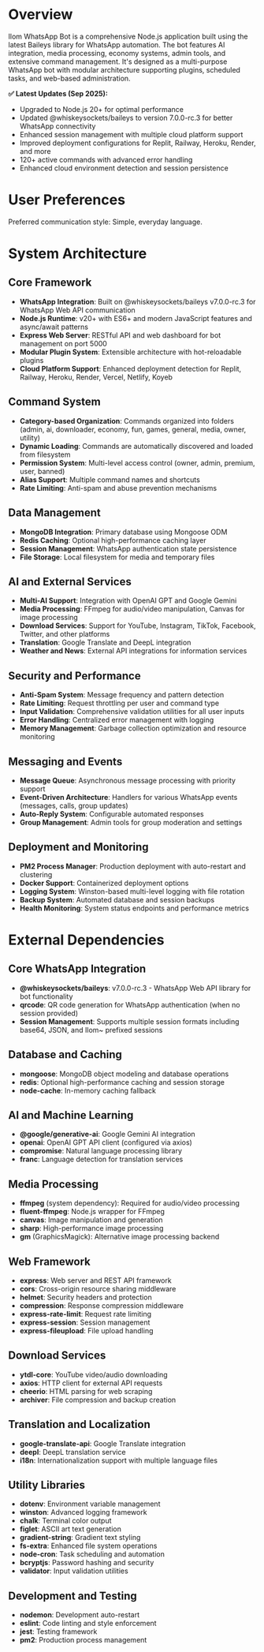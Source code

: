 # Overview

Ilom WhatsApp Bot is a comprehensive Node.js application built using the latest Baileys library for WhatsApp automation. The bot features AI integration, media processing, economy systems, admin tools, and extensive command management. It's designed as a multi-purpose WhatsApp bot with modular architecture supporting plugins, scheduled tasks, and web-based administration.

**✅ Latest Updates (Sep 2025):**
- Upgraded to Node.js 20+ for optimal performance
- Updated @whiskeysockets/baileys to version 7.0.0-rc.3 for better WhatsApp connectivity
- Enhanced session management with multiple cloud platform support
- Improved deployment configurations for Replit, Railway, Heroku, Render, and more
- 120+ active commands with advanced error handling
- Enhanced cloud environment detection and session persistence

# User Preferences

Preferred communication style: Simple, everyday language.

# System Architecture

## Core Framework
- **WhatsApp Integration**: Built on @whiskeysockets/baileys v7.0.0-rc.3 for WhatsApp Web API communication
- **Node.js Runtime**: v20+ with ES6+ and modern JavaScript features and async/await patterns
- **Express Web Server**: RESTful API and web dashboard for bot management on port 5000
- **Modular Plugin System**: Extensible architecture with hot-reloadable plugins
- **Cloud Platform Support**: Enhanced deployment detection for Replit, Railway, Heroku, Render, Vercel, Netlify, Koyeb

## Command System
- **Category-based Organization**: Commands organized into folders (admin, ai, downloader, economy, fun, games, general, media, owner, utility)
- **Dynamic Loading**: Commands are automatically discovered and loaded from filesystem
- **Permission System**: Multi-level access control (owner, admin, premium, user, banned)
- **Alias Support**: Multiple command names and shortcuts
- **Rate Limiting**: Anti-spam and abuse prevention mechanisms

## Data Management
- **MongoDB Integration**: Primary database using Mongoose ODM
- **Redis Caching**: Optional high-performance caching layer
- **Session Management**: WhatsApp authentication state persistence
- **File Storage**: Local filesystem for media and temporary files

## AI and External Services
- **Multi-AI Support**: Integration with OpenAI GPT and Google Gemini
- **Media Processing**: FFmpeg for audio/video manipulation, Canvas for image processing
- **Download Services**: Support for YouTube, Instagram, TikTok, Facebook, Twitter, and other platforms
- **Translation**: Google Translate and DeepL integration
- **Weather and News**: External API integrations for information services

## Security and Performance
- **Anti-Spam System**: Message frequency and pattern detection
- **Rate Limiting**: Request throttling per user and command type
- **Input Validation**: Comprehensive validation utilities for all user inputs
- **Error Handling**: Centralized error management with logging
- **Memory Management**: Garbage collection optimization and resource monitoring

## Messaging and Events
- **Message Queue**: Asynchronous message processing with priority support
- **Event-Driven Architecture**: Handlers for various WhatsApp events (messages, calls, group updates)
- **Auto-Reply System**: Configurable automated responses
- **Group Management**: Admin tools for group moderation and settings

## Deployment and Monitoring
- **PM2 Process Manager**: Production deployment with auto-restart and clustering
- **Docker Support**: Containerized deployment options
- **Logging System**: Winston-based multi-level logging with file rotation
- **Backup System**: Automated database and session backups
- **Health Monitoring**: System status endpoints and performance metrics

# External Dependencies

## Core WhatsApp Integration
- **@whiskeysockets/baileys**: v7.0.0-rc.3 - WhatsApp Web API library for bot functionality
- **qrcode**: QR code generation for WhatsApp authentication (when no session provided)
- **Session Management**: Supports multiple session formats including base64, JSON, and Ilom~ prefixed sessions

## Database and Caching
- **mongoose**: MongoDB object modeling and database operations
- **redis**: Optional high-performance caching and session storage
- **node-cache**: In-memory caching fallback

## AI and Machine Learning
- **@google/generative-ai**: Google Gemini AI integration
- **openai**: OpenAI GPT API client (configured via axios)
- **compromise**: Natural language processing library
- **franc**: Language detection for translation services

## Media Processing
- **ffmpeg** (system dependency): Required for audio/video processing
- **fluent-ffmpeg**: Node.js wrapper for FFmpeg
- **canvas**: Image manipulation and generation
- **sharp**: High-performance image processing
- **gm** (GraphicsMagick): Alternative image processing backend

## Web Framework
- **express**: Web server and REST API framework
- **cors**: Cross-origin resource sharing middleware
- **helmet**: Security headers and protection
- **compression**: Response compression middleware
- **express-rate-limit**: Request rate limiting
- **express-session**: Session management
- **express-fileupload**: File upload handling

## Download Services
- **ytdl-core**: YouTube video/audio downloading
- **axios**: HTTP client for external API requests
- **cheerio**: HTML parsing for web scraping
- **archiver**: File compression and backup creation

## Translation and Localization
- **google-translate-api**: Google Translate integration
- **deepl**: DeepL translation service
- **i18n**: Internationalization support with multiple language files

## Utility Libraries
- **dotenv**: Environment variable management
- **winston**: Advanced logging framework
- **chalk**: Terminal color output
- **figlet**: ASCII art text generation
- **gradient-string**: Gradient text styling
- **fs-extra**: Enhanced file system operations
- **node-cron**: Task scheduling and automation
- **bcryptjs**: Password hashing and security
- **validator**: Input validation utilities

## Development and Testing
- **nodemon**: Development auto-restart
- **eslint**: Code linting and style enforcement
- **jest**: Testing framework
- **pm2**: Production process management

